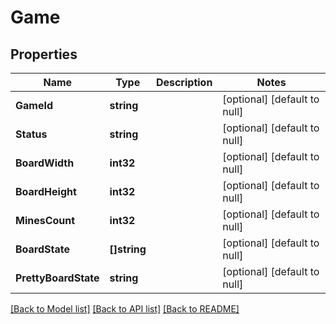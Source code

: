 # Game

## Properties
Name | Type | Description | Notes
------------ | ------------- | ------------- | -------------
**GameId** | **string** |  | [optional] [default to null]
**Status** | **string** |  | [optional] [default to null]
**BoardWidth** | **int32** |  | [optional] [default to null]
**BoardHeight** | **int32** |  | [optional] [default to null]
**MinesCount** | **int32** |  | [optional] [default to null]
**BoardState** | **[]string** |  | [optional] [default to null]
**PrettyBoardState** | **string** |  | [optional] [default to null]

[[Back to Model list]](../README.md#documentation-for-models) [[Back to API list]](../README.md#documentation-for-api-endpoints) [[Back to README]](../README.md)


